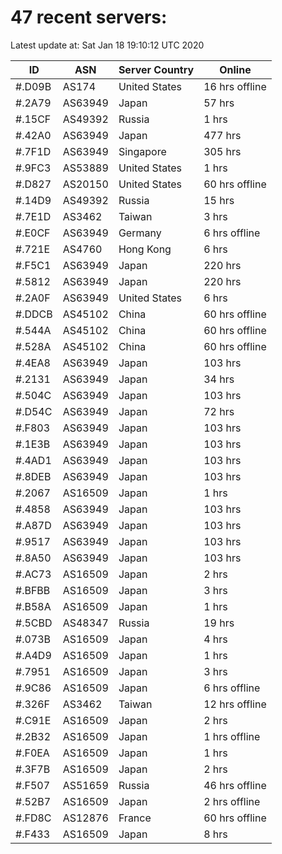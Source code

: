 # 47 recent servers:

Latest update at: Sat Jan 18 19:10:12 UTC 2020

| ID | ASN | Server Country | Online |
| -- | --- | -------------- | ------ |
| #.D09B | AS174 | United States | 16 hrs offline |
| #.2A79 | AS63949 | Japan | 57 hrs |
| #.15CF | AS49392 | Russia | 1 hrs |
| #.42A0 | AS63949 | Japan | 477 hrs |
| #.7F1D | AS63949 | Singapore | 305 hrs |
| #.9FC3 | AS53889 | United States | 1 hrs |
| #.D827 | AS20150 | United States | 60 hrs offline |
| #.14D9 | AS49392 | Russia | 15 hrs |
| #.7E1D | AS3462 | Taiwan | 3 hrs |
| #.E0CF | AS63949 | Germany | 6 hrs offline |
| #.721E | AS4760 | Hong Kong | 6 hrs |
| #.F5C1 | AS63949 | Japan | 220 hrs |
| #.5812 | AS63949 | Japan | 220 hrs |
| #.2A0F | AS63949 | United States | 6 hrs |
| #.DDCB | AS45102 | China | 60 hrs offline |
| #.544A | AS45102 | China | 60 hrs offline |
| #.528A | AS45102 | China | 60 hrs offline |
| #.4EA8 | AS63949 | Japan | 103 hrs |
| #.2131 | AS63949 | Japan | 34 hrs |
| #.504C | AS63949 | Japan | 103 hrs |
| #.D54C | AS63949 | Japan | 72 hrs |
| #.F803 | AS63949 | Japan | 103 hrs |
| #.1E3B | AS63949 | Japan | 103 hrs |
| #.4AD1 | AS63949 | Japan | 103 hrs |
| #.8DEB | AS63949 | Japan | 103 hrs |
| #.2067 | AS16509 | Japan | 1 hrs |
| #.4858 | AS63949 | Japan | 103 hrs |
| #.A87D | AS63949 | Japan | 103 hrs |
| #.9517 | AS63949 | Japan | 103 hrs |
| #.8A50 | AS63949 | Japan | 103 hrs |
| #.AC73 | AS16509 | Japan | 2 hrs |
| #.BFBB | AS16509 | Japan | 3 hrs |
| #.B58A | AS16509 | Japan | 1 hrs |
| #.5CBD | AS48347 | Russia | 19 hrs |
| #.073B | AS16509 | Japan | 4 hrs |
| #.A4D9 | AS16509 | Japan | 1 hrs |
| #.7951 | AS16509 | Japan | 3 hrs |
| #.9C86 | AS16509 | Japan | 6 hrs offline |
| #.326F | AS3462 | Taiwan | 12 hrs offline |
| #.C91E | AS16509 | Japan | 2 hrs |
| #.2B32 | AS16509 | Japan | 1 hrs offline |
| #.F0EA | AS16509 | Japan | 1 hrs |
| #.3F7B | AS16509 | Japan | 2 hrs |
| #.F507 | AS51659 | Russia | 46 hrs offline |
| #.52B7 | AS16509 | Japan | 2 hrs offline |
| #.FD8C | AS12876 | France | 60 hrs offline |
| #.F433 | AS16509 | Japan | 8 hrs |

